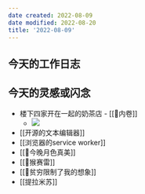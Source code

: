 ```yaml
---
date created: 2022-08-09
date modified: 2022-08-20
title: '2022-08-09'
---
```


## 今天的工作日志

## 今天的灵感或闪念

- 楼下四家开在一起的奶茶店 - [[🐤内卷]]
	- ![](https://img2.oldwinter.top/楼下四家开在一起的奶茶店.png)
- [[开源的文本编辑器]]
- [[浏览器的service worker]]
- [[🐤今晚月色真美]]
- [[🐤猴赛雷]]
- [[🐤贫穷限制了我的想象]]
- [[提拉米苏]]
